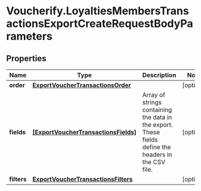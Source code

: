 # Voucherify.LoyaltiesMembersTransactionsExportCreateRequestBodyParameters

## Properties

Name | Type | Description | Notes
------------ | ------------- | ------------- | -------------
**order** | [**ExportVoucherTransactionsOrder**](ExportVoucherTransactionsOrder.md) |  | [optional] 
**fields** | [**[ExportVoucherTransactionsFields]**](ExportVoucherTransactionsFields.md) | Array of strings containing the data in the export. These fields define the headers in the CSV file. | [optional] 
**filters** | [**ExportVoucherTransactionsFilters**](ExportVoucherTransactionsFilters.md) |  | [optional] 


